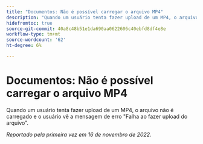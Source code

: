 ```yaml
---
title: "Documentos: Não é possível carregar o arquivo MP4"
description: "Quando um usuário tenta fazer upload de um MP4, o arquivo não é carregado e o usuário vê a mensagem de erro Falha ao fazer upload do arquivo."
hidefromtoc: true
source-git-commit: 40a8c48b51e1da690aa0622606c40ebfd8df4e8e
workflow-type: tm+mt
source-wordcount: '62'
ht-degree: 6%

---
```



# Documentos: Não é possível carregar o arquivo MP4

Quando um usuário tenta fazer upload de um MP4, o arquivo não é carregado e o usuário vê a mensagem de erro &quot;Falha ao fazer upload do arquivo&quot;.

_Reportado pela primeira vez em 16 de novembro de 2022._

